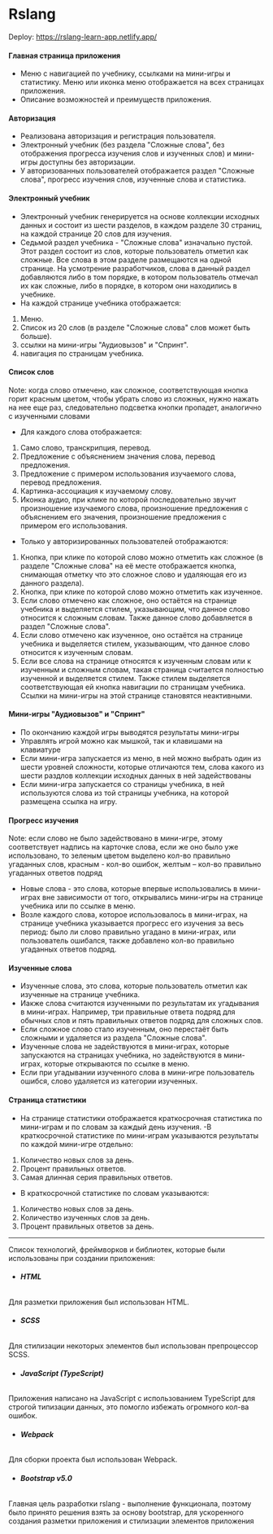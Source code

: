 # Rslang

Deploy: https://rslang-learn-app.netlify.app/

#### **Главная страница приложения** 
- Меню с навигацией по учебнику, ссылками на мини-игры и статистику. Меню или иконка меню отображается на всех страницах приложения.
- Описание возможностей и преимуществ приложения.
#### **Авторизация** 
- Реализована авторизация и регистрация пользователя.
- Электронный учебник (без раздела "Сложные слова", без отображения прогресса изучения слов и изученных слов) и мини-игры доступны без авторизации.
- У авторизованных пользователей отображается раздел "Сложные слова", прогресс изучения слов, изученные слова и статистика.
#### **Электронный учебник** 
- Электронный учебник генерируется на основе коллекции исходных данных и состоит из шести разделов, в каждом разделе 30 страниц, на каждой странице 20 слов для изучения.
- Седьмой раздел учебника - "Сложные слова" изначально пустой. Этот раздел состоит из слов, которые пользователь отметил как сложные. Все слова в этом разделе размещаются на одной странице. На усмотрение разработчиков, слова в данный раздел добавляются либо в том порядке, в котором пользователь отмечал их как сложные, либо в порядке, в котором они находились в учебнике.
- На каждой странице учебника отображается:
1. Меню.
2. Список из 20 слов (в разделе "Сложные слова" слов может быть больше).
3. ссылки на мини-игры "Аудиовызов" и "Спринт".
4. навигация по страницам учебника.
#### **Список слов** 
Note: когда слово отмечено, как сложное, соответствующая кнопка горит красным цветом, чтобы убрать слово из сложных, нужно нажать на нее еще раз, следовательно подсветка кнопки пропадет, аналогично с изученными словами

- Для каждого слова отображается:
1. Само слово, транскрипция, перевод.
2. Предложение с объяснением значения слова, перевод предложения.
3. Предложение с примером использования изучаемого слова, перевод предложения.
4. Картинка-ассоциация к изучаемому слову.
5. Иконка аудио, при клике по которой последовательно звучит произношение изучаемого слова, произношение предложения с объяснением его значения, произношение предложения с примером его использования.
- Только у авторизированных пользователей отображаются:
1. Кнопка, при клике по которой слово можно отметить как сложное (в разделе "Сложные слова" на её месте отображается кнопка, снимающая отметку что это сложное слово и удаляющая его из данного раздела).
2. Кнопка, при клике по которой слово можно отметить как изученное.
3. Если слово отмечено как сложное, оно остаётся на странице учебника и выделяется стилем, указывающим, что данное слово относится к сложным словам. Также данное слово добавляется в раздел "Сложные слова".
4. Если слово отмечено как изученное, оно остаётся на странице учебника и выделяется стилем, указывающим, что данное слово относится к изученным словам.
5. Если все слова на странице относятся к изученным словам или к изученным и сложным словам, такая страница считается полностью изученной и выделяется стилем. Также стилем выделяется соответствующая ей кнопка навигации по страницам учебника. Ссылки на мини-игры на этой странице становятся неактивными.
#### **Мини-игры "Аудиовызов" и "Спринт"**
- По окончанию каждой игры выводятся результаты мини-игры
- Управлять игрой можно как мышкой, так и клавишами на клавиатуре
- Если мини-игра запускается из меню, в ней можно выбрать один из шести уровней сложности, которые отличаются тем, слова какого из шести раздлов коллекции исходных данных в ней задействованы
- Если мини-игра запускается со страницы учебника, в ней используются слова из той страницы учебника, на которой размещена ссылка на игру.
#### **Прогресс изучения**
Note: если слово не было задействовано в мини-игре, этому соответствует надпись на карточке слова, если же оно было уже использовано, то зеленым цветом выделено кол-во правильно угаданных слов, красным - кол-во ошибок, желтым – кол-во правильно угаданных ответов подряд

- Новые слова - это слова, которые впервые использовались в мини-играх вне зависимости от того, открывались мини-игры на странице учебника или по ссылке в меню.
- Возле каждого слова, которое использовалось в мини-играх, на странице учебника указывается прогресс его изучения за весь период: было ли слово правильно угадано в мини-играх, или пользователь ошибался, также добавлено кол-во правильно угаданных ответов подряд.
#### **Изученные слова**
- Изученные слова, это слова, которые пользователь отметил как изученные на странице учебника.
- Иакже слова считаются изученными по результатам их угадывания в мини-играх. Например, три правильные ответа подряд для обычных слов и пять правильных ответов подряд для сложных слов.
- Если сложное слово стало изученным, оно перестаёт быть сложными и удаляется из раздела "Сложные слова".
- Изученные слова не задействуются в мини-играх, которые запускаются на страницах учебника, но задействуются в мини-играх, которые открываются по ссылке в меню.
- Если при угадывании изученного слова в мини-игре пользователь ошибся, слово удаляется из категории изученных.
#### **Страница статистики**
- На странице статистики отображается краткосрочная статистика по мини-играм и по словам за каждый день изучения.
-В краткосрочной статистике по мини-играм указываются результаты по каждой мини-игре отдельно:
1. Количество новых слов за день.
2. Процент правильных ответов.
3. Самая длинная серия правильных ответов.
- В краткосрочной статистике по словам указываются:
1. Количество новых слов за день.
2. Количество изученных слов за день.
3. Процент правильных ответов за день.

---

Список технологий, фреймворков и библиотек, которые были использованы при создании приложения:
* ###### **HTML**
Для разметки приложения был использован HTML.
* ###### **SCSS**
Для стилизации некоторых элементов был использован препроцессор SCSS.
* ######  **JavaScript (TypeScript)**
Приложения написано на JavaScript с использованием TypeScript для строгой типизации данных, это помогло избежать огромного кол-ва ошибок.
* ######  **Webpack**
Для сборки проекта был использован Webpack.
* ######  **Bootstrap v5.0**
Главная цель разработки rslang - выполнение функционала, поэтому было принято решения взять за основу bootstrap, для ускоренного создания разметки приложения и стилизации элементов приложения
